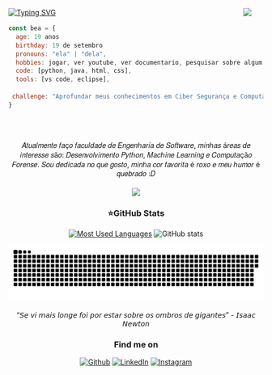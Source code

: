 <img align="right" alt="" height="200" src="https://imgur.com/4BonlZy.png" >
 
 [![Typing SVG](https://readme-typing-svg.demolab.com?font=Fira+Code&weight=600&size=25&pause=1000&color=BB00B4&random=false&width=435&height=40&lines=Ol%C3%A1%2C+sou+a+Beatriz+Barreto!+%F0%9F%91%BE%F0%9F%93%9A%F0%9F%92%99)](https://git.io/typing-svg) <img align="right" src="https://github.com/blackcater/blackcater/raw/main/images/banner.gif" width="40">
  
```javascript
const bea = {
  age: 19 anos
  birthday: 19 de setembro
  pronouns: "ela" | "dela",
  hobbies: jogar, ver youtube, ver documentario, pesquisar sobre algum interesse aleatorio...
  code: [python, java, html, css],
  tools: [vs code, eclipse],
  
 challenge: "Aprofundar meus conhecimentos em Ciber Segurança e Computação Forense."
}
```
<br><br>
<div align="center">
𝐴𝑡𝑢𝑎𝑙𝑚𝑒𝑛𝑡𝑒 𝑓𝑎ç𝑜 𝑓𝑎𝑐𝑢𝑙𝑑𝑎𝑑𝑒 𝑑𝑒 𝐸𝑛𝑔𝑒𝑛ℎ𝑎𝑟𝑖𝑎 𝑑𝑒 𝑆𝑜𝑓𝑡𝑤𝑎𝑟𝑒, 𝑚𝑖𝑛ℎ𝑎𝑠 á𝑟𝑒𝑎𝑠 𝑑𝑒 𝑖𝑛𝑡𝑒𝑟𝑒𝑠𝑠𝑒 𝑠ã𝑜: 𝐷𝑒𝑠𝑒𝑛𝑣𝑜𝑙𝑣𝑖𝑚𝑒𝑛𝑡𝑜 𝑃𝑦𝑡ℎ𝑜𝑛, 𝑀𝑎𝑐ℎ𝑖𝑛𝑒 𝐿𝑒𝑎𝑟𝑛𝑖𝑛𝑔 𝑒 𝐶𝑜𝑚𝑝𝑢𝑡𝑎çã𝑜 𝐹𝑜𝑟𝑒𝑛𝑠𝑒. 𝑆𝑜𝑢 𝑑𝑒𝑑𝑖𝑐𝑎𝑑𝑎 𝑛𝑜 𝑞𝑢𝑒 𝑔𝑜𝑠𝑡𝑜, 𝑚𝑖𝑛ℎ𝑎 𝑐𝑜𝑟 𝑓𝑎𝑣𝑜𝑟𝑖𝑡𝑎 é 𝑟𝑜𝑥𝑜 𝑒 𝑚𝑒𝑢 ℎ𝑢𝑚𝑜𝑟 é 𝑞𝑢𝑒𝑏𝑟𝑎𝑑𝑜 :𝐷
<br><br>
<img align="center" width="300" src="https://media.tenor.com/QT7Mjcj36akAAAAd/usopp-coffe-usopp.gif">


### ⭐GitHub Stats
[![Most Used Languages](https://github-readme-stats-git-masterrstaa-rickstaa.vercel.app/api/top-langs/?username=whosbea&line_height=10&card_width=290&layout=compact&hide_title=false&count_private=true&langs_count=4&show_icons=true&title_color=FF00F6&hide=html,css&bg_color=000&text_color=8B8B8B&border_radius=3&border_color=561760&count_private=true)](https://github.com/mari4souza/github-readme-stats)
![GitHub stats](https://github-readme-stats-git-masterrstaa-rickstaa.vercel.app/api?username=whosbea&hide_title=true&show_icons=true&include_all_commits=false&count_private=true&line_height=25&hide=issues&bg_color=000&title_color=FF00F6&text_color=FFF&border_radius=3&border_color=36123c&icon_color=FF00F6&theme=jolly)
<br>

<picture>
  <source media="(prefers-color-scheme: dark)" srcset="https://raw.githubusercontent.com/whosbea/whosbea/output/github-contribution-grid-snake-dark.svg">
  <source media="(prefers-color-scheme: light)" srcset="https://raw.githubusercontent.com/whosbea/whosbea/output/github-contribution-grid-snake.svg">
  <img alt="github contribution grid snake animation" src="https://raw.githubusercontent.com/whosbea/whosbea/output/github-contribution-grid-snake.svg">
</picture>
<br><br>

 <div align="center">
    “𝘚𝘦 𝘷𝘪 𝘮𝘢𝘪𝘴 𝘭𝘰𝘯𝘨𝘦 𝘧𝘰𝘪 𝘱𝘰𝘳 𝘦𝘴𝘵𝘢𝘳 𝘴𝘰𝘣𝘳𝘦 𝘰𝘴 𝘰𝘮𝘣𝘳𝘰𝘴 𝘥𝘦 𝘨𝘪𝘨𝘢𝘯𝘵𝘦𝘴” - 𝘐𝘴𝘢𝘢𝘤 𝘕𝘦𝘸𝘵𝘰𝘯 
    </div>
<h3 align="center">Find me on</h3>
<p align="center"><a 
href="https://github.com/whosbea" target="_blank"><img alt="Github" 
src="https://img.shields.io/badge/GitHub-%2312100E.svg?&style=for-the-badge&logo=Github&logoColor=white" /></a> <a 
href="https://www.linkedin.com/in/beatriz-barreto-8b0076261/" target="_blank"><img alt="LinkedIn" 
src="https://img.shields.io/badge/linkedin-%2312100E.svg?&style=for-the-badge&logo=linkedin&logoColor=blue" /></a> <a 
href="https://www.instagram.com/whosbea3/" target="_blank"><img alt="Instagram" 
src="https://img.shields.io/badge/Instagram-%2312100E?logo=instagram&.svg?&style=for-the-badge&logoColor=white" /></a><br>
</p>



